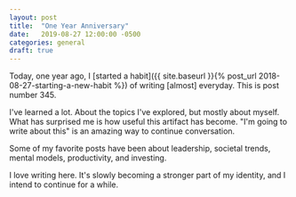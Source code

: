 ```yaml
---
layout: post
title:  "One Year Anniversary"
date:   2019-08-27 12:00:00 -0500
categories: general
draft: true
---
```


Today, one year ago, I [started a habit]({{ site.baseurl }}{% post_url 2018-08-27-starting-a-new-habit %}) of writing [almost] everyday. This is post number 345. 

I've learned a lot. About the topics I've explored, but mostly about myself. What has surprised me is how useful this artifact has become. "I'm going to write about this" is an amazing way to continue conversation.

Some of my favorite posts have been about leadership, societal trends, mental models, productivity, and investing. 

I love writing here. It's slowly becoming a stronger part of my identity, and I intend to continue for a while. 